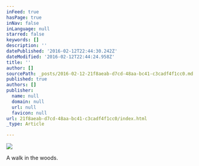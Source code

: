 ```yaml
---
inFeed: true
hasPage: true
inNav: false
inLanguage: null
starred: false
keywords: []
description: ''
datePublished: '2016-02-12T22:44:30.242Z'
dateModified: '2016-02-12T22:44:24.958Z'
title: ''
author: []
sourcePath: _posts/2016-02-12-21f8aeab-d7cd-48aa-bc41-c3cadf4f1cc0.md
published: true
authors: []
publisher:
  name: null
  domain: null
  url: null
  favicon: null
url: 21f8aeab-d7cd-48aa-bc41-c3cadf4f1cc0/index.html
_type: Article

---
```

![](https://the-grid-user-content.s3-us-west-2.amazonaws.com/72775416-e961-449c-9c17-9feb59a8bd53.jpg)

A walk in the woods.